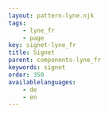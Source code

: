 ```yaml
---
layout: pattern-lyne.njk
tags: 
    - lyne_fr
    - page
key: signet-lyne_fr
title: Signet
parent: components-lyne_fr
keywords: signet
order: 350
availablelanguages: 
    - de
    - en
---
```


